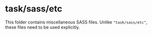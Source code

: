 # task/sass/etc

This folder contains miscellaneous SASS files. Unlike `"task/sass/etc"`, these files
need to be used explicitly.
